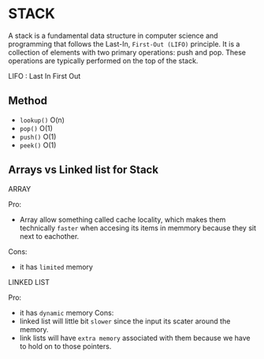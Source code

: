 # STACK

A stack is a fundamental data structure in computer science and programming that follows the Last-In, `First-Out (LIFO)` principle. It is a collection of elements with two primary operations: push and pop. These operations are typically performed on the top of the stack.

LIFO : Last In First Out

## Method

- `lookup()` O(n)
- `pop()` O(1)
- `push()` O(1)
- `peek()` O(1)

## Arrays vs Linked list for Stack

ARRAY

Pro:
- Array allow something called cache locality, which makes them technically `faster` when accesing its items in memmory because they sit next to eachother.

Cons:
- it has `limited` memory

LINKED LIST

Pro:
- it has `dynamic` memory
Cons:
- linked list will little bit `slower` since the input its scater around the memory.
- link lists will have `extra memory` associated with them because we have to hold on to those pointers.
